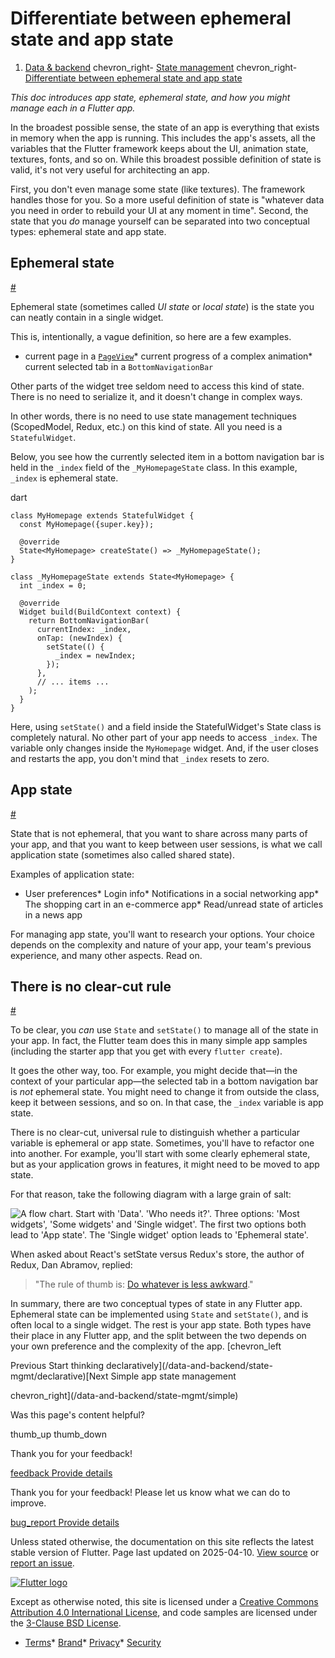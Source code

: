 Differentiate between ephemeral state and app state
===================================================

1. [Data & backend](/data-and-backend) chevron\_right- [State management](/data-and-backend/state-mgmt) chevron\_right- [Differentiate between ephemeral state and app state](/data-and-backend/state-mgmt/ephemeral-vs-app)

*This doc introduces app state, ephemeral state, and how you might manage each in a Flutter app.*

In the broadest possible sense, the state of an app is everything that exists in memory when the app is running. This includes the app's assets, all the variables that the Flutter framework keeps about the UI, animation state, textures, fonts, and so on. While this broadest possible definition of state is valid, it's not very useful for architecting an app.

First, you don't even manage some state (like textures). The framework handles those for you. So a more useful definition of state is "whatever data you need in order to rebuild your UI at any moment in time". Second, the state that you *do* manage yourself can be separated into two conceptual types: ephemeral state and app state.

Ephemeral state
---------------

[#](#ephemeral-state)

Ephemeral state (sometimes called *UI state* or *local state*) is the state you can neatly contain in a single widget.

This is, intentionally, a vague definition, so here are a few examples.

* current page in a [`PageView`](https://api.flutter.dev/flutter/widgets/PageView-class.html)* current progress of a complex animation* current selected tab in a `BottomNavigationBar`

Other parts of the widget tree seldom need to access this kind of state. There is no need to serialize it, and it doesn't change in complex ways.

In other words, there is no need to use state management techniques (ScopedModel, Redux, etc.) on this kind of state. All you need is a `StatefulWidget`.

Below, you see how the currently selected item in a bottom navigation bar is held in the `_index` field of the `_MyHomepageState` class. In this example, `_index` is ephemeral state.

dart

```
class MyHomepage extends StatefulWidget {
  const MyHomepage({super.key});

  @override
  State<MyHomepage> createState() => _MyHomepageState();
}

class _MyHomepageState extends State<MyHomepage> {
  int _index = 0;

  @override
  Widget build(BuildContext context) {
    return BottomNavigationBar(
      currentIndex: _index,
      onTap: (newIndex) {
        setState(() {
          _index = newIndex;
        });
      },
      // ... items ...
    );
  }
}
```

Here, using `setState()` and a field inside the StatefulWidget's State class is completely natural. No other part of your app needs to access `_index`. The variable only changes inside the `MyHomepage` widget. And, if the user closes and restarts the app, you don't mind that `_index` resets to zero.

App state
---------

[#](#app-state)

State that is not ephemeral, that you want to share across many parts of your app, and that you want to keep between user sessions, is what we call application state (sometimes also called shared state).

Examples of application state:

* User preferences* Login info* Notifications in a social networking app* The shopping cart in an e-commerce app* Read/unread state of articles in a news app

For managing app state, you'll want to research your options. Your choice depends on the complexity and nature of your app, your team's previous experience, and many other aspects. Read on.

There is no clear-cut rule
--------------------------

[#](#there-is-no-clear-cut-rule)

To be clear, you *can* use `State` and `setState()` to manage all of the state in your app. In fact, the Flutter team does this in many simple app samples (including the starter app that you get with every `flutter create`).

It goes the other way, too. For example, you might decide that—in the context of your particular app—the selected tab in a bottom navigation bar is *not* ephemeral state. You might need to change it from outside the class, keep it between sessions, and so on. In that case, the `_index` variable is app state.

There is no clear-cut, universal rule to distinguish whether a particular variable is ephemeral or app state. Sometimes, you'll have to refactor one into another. For example, you'll start with some clearly ephemeral state, but as your application grows in features, it might need to be moved to app state.

For that reason, take the following diagram with a large grain of salt:

![A flow chart. Start with 'Data'. 'Who needs it?'. Three options: 'Most widgets', 'Some widgets' and 'Single widget'. The first two options both lead to 'App state'. The 'Single widget' option leads to 'Ephemeral state'.](/assets/images/docs/development/data-and-backend/state-mgmt/ephemeral-vs-app-state.png)

When asked about React's setState versus Redux's store, the author of Redux, Dan Abramov, replied:
> "The rule of thumb is: [Do whatever is less awkward](https://github.com/reduxjs/redux/issues/1287#issuecomment-175351978)."

In summary, there are two conceptual types of state in any Flutter app. Ephemeral state can be implemented using `State` and `setState()`, and is often local to a single widget. The rest is your app state. Both types have their place in any Flutter app, and the split between the two depends on your own preference and the complexity of the app. [chevron\_left

Previous Start thinking declaratively](/data-and-backend/state-mgmt/declarative)[Next Simple app state management

chevron\_right](/data-and-backend/state-mgmt/simple) 

Was this page's content helpful?

thumb\_up thumb\_down

Thank you for your feedback!

 [feedback Provide details](https://github.com/flutter/website/issues/new?template=1_page_issue.yml&&page-url=https://docs.flutter.dev/data-and-backend/state-mgmt/ephemeral-vs-app/&page-source=https://github.com/flutter/website/tree/main/src/content/data-and-backend/state-mgmt/ephemeral-vs-app.md)

Thank you for your feedback! Please let us know what we can do to improve.

 [bug\_report Provide details](https://github.com/flutter/website/issues/new?template=1_page_issue.yml&&page-url=https://docs.flutter.dev/data-and-backend/state-mgmt/ephemeral-vs-app/&page-source=https://github.com/flutter/website/tree/main/src/content/data-and-backend/state-mgmt/ephemeral-vs-app.md)

Unless stated otherwise, the documentation on this site reflects the latest stable version of Flutter. Page last updated on 2025-04-10. [View source](https://github.com/flutter/website/tree/main/src/content/data-and-backend/state-mgmt/ephemeral-vs-app.md) or [report an issue](https://github.com/flutter/website/issues/new?template=1_page_issue.yml&&page-url=https://docs.flutter.dev/data-and-backend/state-mgmt/ephemeral-vs-app/&page-source=https://github.com/flutter/website/tree/main/src/content/data-and-backend/state-mgmt/ephemeral-vs-app.md "Report an issue with this page").

[![Flutter logo](/assets/images/branding/flutter/logo+text/horizontal/white.svg)](https://flutter.dev)

Except as otherwise noted, this site is licensed under a [Creative Commons Attribution 4.0 International License](https://creativecommons.org/licenses/by/4.0/), and code samples are licensed under the [3-Clause BSD License](https://opensource.org/licenses/BSD-3-Clause).

* [Terms](/tos "Terms of use")* [Brand](/brand "Brand usage guidelines")* [Privacy](https://policies.google.com/privacy "Privacy policy")* [Security](/security "Security philosophy and practices")

   